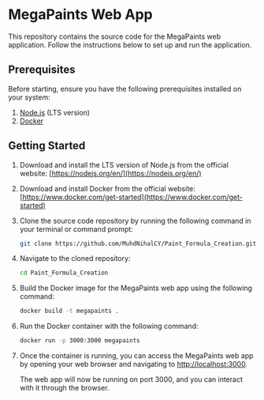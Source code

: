 # MegaPaints Web App

This repository contains the source code for the MegaPaints web application. Follow the instructions below to set up and run the application.

## Prerequisites

Before starting, ensure you have the following prerequisites installed on your system:

1. [Node.js](https://nodejs.org/en/) (LTS version)
2. [Docker](https://www.docker.com/get-started)

## Getting Started

1. Download and install the LTS version of Node.js from the official website: [https://nodejs.org/en/](https://nodejs.org/en/)

2. Download and install Docker from the official website: [https://www.docker.com/get-started](https://www.docker.com/get-started)

3. Clone the source code repository by running the following command in your terminal or command prompt:

   ```bash
   git clone https://github.com/MuhdNihalCY/Paint_Formula_Creation.git
   ```

4. Navigate to the cloned repository:

   ```bash
   cd Paint_Formula_Creation
   ```

5. Build the Docker image for the MegaPaints web app using the following command:

   ```bash
   docker build -t megapaints .
   ```

6. Run the Docker container with the following command:

   ```bash
   docker run -p 3000:3000 megapaints
   ```

7. Once the container is running, you can access the MegaPaints web app by opening your web browser and navigating to [http://localhost:3000](http://localhost:3000).

   The web app will now be running on port 3000, and you can interact with it through the browser.



